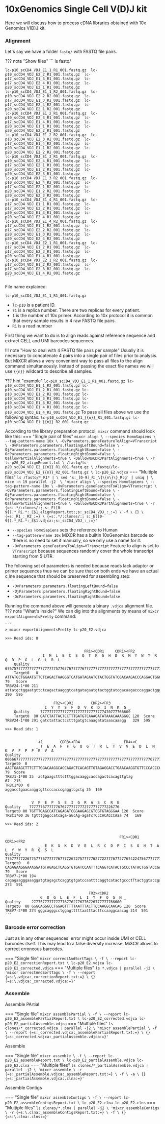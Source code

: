 # 10xGenomics Single Cell V(D)J kit

Here we will discuss how to process cDNA libraries obtained with 10x Genomics V(D)J kit.

### Alignment
Let's say we have a folder `fastq/` with FASTQ file pairs.

??? note "Show files"
    ```
    ls fastq/
    
    lc-p10_scCD4_VDJ_E1_1_R1_001.fastq.gz  lc-p10_scCD4_VDJ_E2_2_R1_001.fastq.gz  lc-p17_scCD4_VDJ_E1_3_R1_001.fastq.gz  lc-p17_scCD4_VDJ_E2_4_R1_001.fastq.gz  lc-p20_scCD4_VDJ_E2_1_R1_001.fastq.gz
    lc-p10_scCD4_VDJ_E1_1_R2_001.fastq.gz  lc-p10_scCD4_VDJ_E2_2_R2_001.fastq.gz  lc-p17_scCD4_VDJ_E1_3_R2_001.fastq.gz  lc-p17_scCD4_VDJ_E2_4_R2_001.fastq.gz  lc-p20_scCD4_VDJ_E2_1_R2_001.fastq.gz
    lc-p10_scCD4_VDJ_E1_2_R1_001.fastq.gz  lc-p10_scCD4_VDJ_E2_3_R1_001.fastq.gz  lc-p17_scCD4_VDJ_E1_4_R1_001.fastq.gz  lc-p20_scCD4_VDJ_E1_1_R1_001.fastq.gz  lc-p20_scCD4_VDJ_E2_2_R1_001.fastq.gz
    lc-p10_scCD4_VDJ_E1_2_R2_001.fastq.gz  lc-p10_scCD4_VDJ_E2_3_R2_001.fastq.gz  lc-p17_scCD4_VDJ_E1_4_R2_001.fastq.gz  lc-p20_scCD4_VDJ_E1_1_R2_001.fastq.gz  lc-p20_scCD4_VDJ_E2_2_R2_001.fastq.gz
    lc-p10_scCD4_VDJ_E1_3_R1_001.fastq.gz  lc-p10_scCD4_VDJ_E2_4_R1_001.fastq.gz  lc-p17_scCD4_VDJ_E2_1_R1_001.fastq.gz  lc-p20_scCD4_VDJ_E1_2_R1_001.fastq.gz  lc-p20_scCD4_VDJ_E2_3_R1_001.fastq.gz
    lc-p10_scCD4_VDJ_E1_3_R2_001.fastq.gz  lc-p10_scCD4_VDJ_E2_4_R2_001.fastq.gz  lc-p17_scCD4_VDJ_E2_1_R2_001.fastq.gz  lc-p20_scCD4_VDJ_E1_2_R2_001.fastq.gz  lc-p20_scCD4_VDJ_E2_3_R2_001.fastq.gz
    lc-p10_scCD4_VDJ_E1_4_R1_001.fastq.gz  lc-p17_scCD4_VDJ_E1_1_R1_001.fastq.gz  lc-p17_scCD4_VDJ_E2_2_R1_001.fastq.gz  lc-p20_scCD4_VDJ_E1_3_R1_001.fastq.gz  lc-p20_scCD4_VDJ_E2_4_R1_001.fastq.gz
    lc-p10_scCD4_VDJ_E1_4_R2_001.fastq.gz  lc-p17_scCD4_VDJ_E1_1_R2_001.fastq.gz  lc-p17_scCD4_VDJ_E2_2_R2_001.fastq.gz  lc-p20_scCD4_VDJ_E1_3_R2_001.fastq.gz  lc-p20_scCD4_VDJ_E2_4_R2_001.fastq.gz
    lc-p10_scCD4_VDJ_E2_1_R1_001.fastq.gz  lc-p17_scCD4_VDJ_E1_2_R1_001.fastq.gz  lc-p17_scCD4_VDJ_E2_3_R1_001.fastq.gz  lc-p20_scCD4_VDJ_E1_4_R1_001.fastq.gz
    lc-p10_scCD4_VDJ_E2_1_R2_001.fastq.gz  lc-p17_scCD4_VDJ_E1_2_R2_001.fastq.gz  lc-p17_scCD4_VDJ_E2_3_R2_001.fastq.gz  lc-p20_scCD4_VDJ_E1_4_R2_001.fastq.gz
    ```
File name explained:

`lc-p10_scCD4_VDJ_E1_1_R1_001.fastq.gz`

- `lc-p10` is a patient ID.
- `E1` is a replica number. There are two replicas for every patient.
- `1` is the number of 10x primer. According to 10x protocol it is common that every sample results in 4
raw FASTQ file pairs.
- `R1` is a read number

First thing we want to do is to align reads against reference sequence and extract CELL and UMI barcodes
sequences.

!!! note "How to deal with 4 FASTQ file pairs per sample"
    Usually it is necessary to concatenate 4 pairs into a single pair of files prior to analysis. But 
    MiXCR allows a very convenient way to pass all files to the align command simultaneously.
    Instead of passing the exact file names we will use `{{n}}` wildcard to describe all samples.

??? hint "example"
    ```
    lc-p10_scCD4_VDJ_E1_1_R1_001.fastq.gz
    lc-p10_scCD4_VDJ_E1_1_R2_001.fastq.gz
    lc-p10_scCD4_VDJ_E1_2_R1_001.fastq.gz
    lc-p10_scCD4_VDJ_E1_2_R2_001.fastq.gz
    lc-p10_scCD4_VDJ_E1_3_R1_001.fastq.gz
    lc-p10_scCD4_VDJ_E1_3_R2_001.fastq.gz
    lc-p10_scCD4_VDJ_E1_4_R1_001.fastq.gz
    lc-p10_scCD4_VDJ_E1_4_R2_001.fastq.gz
    ```
    To pass all files above we use the following syntax:
    ```
    lc-p10_scCD4_VDJ_E1_{{n}}_R1_001.fastq.gz
    lc-p10_scCD4_VDJ_E1_{{n}}_R2_001.fastq.gz
    ```

According to the library preparation protocol, `mixcr` command should look like this:
=== "Single pair of files"
    ```
    mixcr align \
        --species HomoSapiens \
        --tag-pattern-name 10x \
        -OvParameters.geneFeatureToAlign=VTranscript \
        -OvParameters.parameters.floatingLeftBound=false \
        -OjParameters.parameters.floatingRightBound=false \
        -OcParameters.parameters.floatingRightBound=false \
        -OallowPartialAlignments=true \
        -OallowNoCDR3PartAlignments=true \
        -r lc-p20_E2_alignReport.txt \
        /fastq/lc-p20_scCD4_VDJ_E2_{{n}}_R1_001.fastq.gz \
        /fastq//lc-p20_scCD4_VDJ_E2_{{n}}_R2_001.fastq.gz \
        lc-p20_E2.vdjca
    ```
=== "Multiple files"
    ```
    ls /fastq/*_R1* | \
    sed 's:_[0-9]_R:_\{\{n\}\}_R:g' | uniq | \
    nice -n 19 parallel -j2  \
    'mixcr align \
         --species HomoSapiens \
         --tag-pattern-name 10x \
         -OvParameters.geneFeatureToAlign=VTranscript \
         -OvParameters.parameters.floatingLeftBound=false \
         -OjParameters.parameters.floatingRightBound=false \
         -OcParameters.parameters.floatingRightBound=false \
         -OallowPartialAlignments=true \
         -OallowNoCDR3PartAlignments=true \
         -r {=s:.*/:clones/:; s:_E([0-9]).*_R1.*:_E$1_alignReport.txt:;s:_scCD4_VDJ_:_:=} \
         -f \
         {} \
         {=s:_R1_:_R2_:=} \
         {=s:.*/:clones/:; s:_E([0-9]).*_R1.*:_E$1.vdjca:;s:_scCD4_VDJ_:_:=}'
    ```

- `--species HomoSapiens` sets the reference to Human
- `--tag-pattern-name 10x` MiXCR has a builtin 10xGenomics barcode so there is no need to set it 
manually, so we only use a name for it.
- `-OvParameters.geneFeatureToAlign=VTranscript` Feature to align is set to `VTranscript` because
    sequences randomly cover the whole transcript starting from 5'UTR.

The following set of parameters is needed because reads lack adaptor or primer sequences thus we can be sure that 
on both ends we have an actual с,lne sequence that should be preserved for assembling step:

- `-OvParameters.parameters.floatingLeftBound=false`
- `-OjParameters.parameters.floatingRightBound=false`
- `-OcParameters.parameters.floatingRightBound=false` 

Running the command above will generate a binary `.vdjca` alignment file.
??? note "What's inside?"
    We can dig into the alignments by means of `mixcr exportAlignmentsPretty` command:

    ```
    > mixcr exportAlignmentsPretty lc-p20_E2.vdjca

    >>> Read ids: 0
    
    
                                        FR1><CDR1     CDR1><FR2
                     I  M  L  E  C  S  Q  T  K  G  H  D  R  M  Y  W  Y  R  Q  D  P  G  L  G  L  R  L
        Quality     67675777777777777777777577677677777677777777777777777777777777777777777777777777
        Target0   0 ATTATGCTGGAATGTTCTCAGACTAAGGGTCATGATAGAATGTACTGGTATCGACAAGACCCAGGACTGGGCCTACGGTT 79   Score
    TRBV24-1*00 211 attatgctggaatgttctcagactaagggtcatgatagaatgtactggtatcgacaagacccaggactgggcctacggtt 290  595
    
                          FR2><CDR2        CDR2><FR3
                      I  Y  Y  S  F  D  V  K  D  I  N  K  G _
        Quality     77777777777777777777777777777470777766600
        Target0  80 GATCTATTACTCCTTTGATGTCAAAGATATAAACAAAGGGC 120  Score
    TRBV24-1*00 291 gatctattactcctttgatgtcaaagatataaacaaagg   329  595
    
    >>> Read ids: 1
    
    
                   <J        CDR3><FR4                    FR4><C
                  _ T  E  A  F  F  G  Q  G  T  R  L  T  V  V  E  D  L  N  K  V  F  P  P  E  V  A
    Quality    00666777777777777777777777777777777777777777777777777777777777777767777777777777
    Target0  0 AACTGAAGCTTTCTTTGGACAAGGCACCAGACTCACAGTTGTAGAGGACCTGAACAAGGTGTTCCCACCCGAGGTCGCTG 79  Score
    TRBJ1-1*00 25  actgaagctttctttggacaaggcaccagactcacagttgtag                                     67  215
    TRBC1*00  0                                             aggacctgaacaaggtgttcccacccgaggtcgctg 35  169
    
    
                V  F  E  P  S  E  I  G  R  A  S  C  R  E
    Quality    77777767777776767777777772777777777226776
    Target0 80 TGTTTGAGCCATCAGAGATCGGAAGAGCGTCGTGTAGGGAA 120  Score
    TRBC1*00 36 tgtttgagccatcaga-aGcAg-agaTcTCcCACACCCAaa 74   169
    
    >>> Read ids: 2
    
    
                                                        FR1><CDR1     CDR1><FR2
                   _  E  K  G  K  D  V  E  L  R  C  D  P  I  S  G  H  T  A  L  Y  W  Y  R  Q  S  L
    Quality     77677777226775777677777767777267275777776277227776772776742247567777777777777775
    Target0   0 CAGAGAAGGGAAAGGATGTAGAGCTCAGGTGTGATCCAATTTCAGGTCATACTGCCCTATACTGGTACCGACAGAGCCTG 79   Score
    TRBV7-2*00 194 cagagaagggaaaggatgtagagctcaggtgtgatccaatttcaggtcatactgccctTtactggtaccgacagagcctg 273  591
    
                                          FR2><CDR2
                    G  Q  G  L  E  F  L  I  Y  F  Q  G  N _
    Quality     27775777777777767762776776726777777766600
    Target0  80 GGGCAGGGCCTGGAGTTTTTAATTTACTTCCAAGGCAACAG 120  Score
    TRBV7-2*00 274 gggcagggcctggagtttttaatttacttccaaggcaacag 314  591
    ```
### Barcode error correction

Just as in any other sequences' error might occur inside UMI or CELL barcodes itself. This may lead to a false diversity
increase. MiXCR allows to correct erroneous barcodes.

=== "Single file"
    ```
    mixcr correctAndSortTags \
     -f \
     --report lc-p20_E2_correctionReport.txt \
    lc-p20_E2.vdjca lc-p20_E2_corrected.vdjca
    ```
=== "Multiple files"
    ```
    ls *.vdjca | parallel -j2 \
    'mixcr correctAndSortTags \
    -f \
    --report {=s:\.vdjca:_correctionReport.txt:=} \
    {} {=s:\.vdjca:_corrected.vdjca:=}'
    ```


### Assemble

Assemble PArtial 

=== "Single file"
    ```
    mixcr assemblePartial \
    -f \
    --report lc-p20_E2_assemblePartialReport.txt \
    lc-p20_E2_corrected.vdjca lc-p20_E2_partialAssemble.vdjca
    ```
=== "Multiple files"
    ```
    ls clones/*_corrected.vdjca | parallel -j2 \
    'mixcr assemblePartial \
    -f \
    --report {=s:_corrected.vdjca:_assemblePartialReport.txt:=} \
    {} {=s:_corrected.vdjca:_partialAssemble.vdjca:=}'
    ```


Assemble

=== "Single file"
    ```
    mixcr assemble \
    -f \
    --report lc-p20_E2_assembleReport.txt \
    lc-p20_E2_partialAssemble.vdjca lc-p20_E2.clna
    ```
=== "Multiple files"
    ```
    ls clones/*_partialAssemble.vdjca | parallel -j2 \
    'mixcr assemble \
    -r {=s:_partialAssemble.vdjca:_assembleReport.txt:=} \
    -f \
    -a \
    {} {=s:_partialAssemble.vdjca:.clna:=}'
    ```

Assemble Contigs

=== "Single file"
    ```
    mixcr assembleContigs \
    -f \
    --report lc-p20_E2_assembleContigsReport.txt \
    lc-p20_E2.clna lc-p20_E2.clns
    ```
=== "Multiple files"
    ```
    ls clones/*.clna | parallel -j2 \
    'mixcr assembleContigs \
    -r {=s:\.clna:_assembleContigsReport.txt:=} \
    -f \
    {} {=s:\.clna:.clns:=}'
    ```